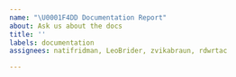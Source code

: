```yaml
---
name: "\U0001F4DD Documentation Report"
about: Ask us about the docs
title: ''
labels: documentation
assignees: natifridman, LeoBrider, zvikabraun, rdwrtac

---
```



